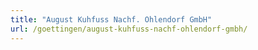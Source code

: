 ```yaml
---
title: "August Kuhfuss Nachf. Ohlendorf GmbH"
url: /goettingen/august-kuhfuss-nachf-ohlendorf-gmbh/
---
```

